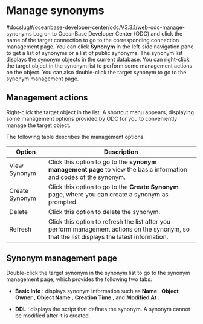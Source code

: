 Manage synonyms 
====================================
#docslug#/oceanbase-developer-center/odc/V3.3.1/web-odc-manage-synonyms
Log on to OceanBase Developer Center (ODC) and click the name of the target connection to go to the corresponding connection management page. You can click **Synonym** in the left-side navigation pane to get a list of synonyms or a list of public synonyms. The synonym list displays the synonym objects in the current database. You can right-click the target object in the synonym list to perform some management actions on the object. You can also double-click the target synonym to go to the synonym management page. 

Management actions 
---------------------------------------

Right-click the target object in the list. A shortcut menu appears, displaying some management options provided by ODC for you to conveniently manage the target object. 

The following table describes the management options.


|     Option     |                                                                      Description                                                                      |
|----------------|-------------------------------------------------------------------------------------------------------------------------------------------------------|
| View Synonym   | Click this option to go to the **synonym management page** to view the basic information and codes of the synonym. |
| Create Synonym | Click this option to go to the **Create Synonym** page, where you can create a synonym as prompted.                                                   |
| Delete         | Click this option to delete the synonym.                                                                                                              |
| Refresh        | Click this option to refresh the list after you perform management actions on the synonym, so that the list displays the latest information.          |



Synonym management page 
--------------------------------------------

Double-click the target synonym in the synonym list to go to the synonym management page, which provides the following two tabs:

* **Basic Info** : displays synonym information such as **Name** , **Object** **Owner** , **Object Name** , **Creation Time** , and **Modified At** .

* **DDL** : displays the script that defines the synonym. A synonym cannot be modified after it is created.

  



